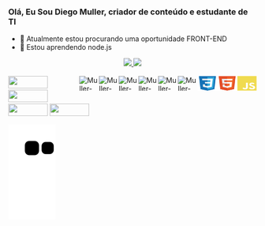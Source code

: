 ### Olá, Eu Sou Diego Muller, criador de conteúdo e estudante de TI



- 🔭 Atualmente estou procurando uma oportunidade FRONT-END
- 🌱 Estou aprendendo node.js


<div align="center">
  <a href="https://https://github.com/h4ns7">
  <img height="150em" src="https://github-readme-stats.vercel.app/api?username=h4ns7&show_icons=true&theme=aura&include_all_commits=true&count_private=true"/>
  <img height="150em" src="https://github-readme-stats.vercel.app/api/top-langs/?username=h4ns7&layout=compact&langs_count=7&theme=aura"/>
</div>

<div style="display: inline_block"><br>
  <img align="right" alt="Muller-Js" height="30" width="40" src="https://raw.githubusercontent.com/devicons/devicon/master/icons/javascript/javascript-plain.svg">
  <img align="right" alt="Muller-HTML" height="30" width="40" src="https://raw.githubusercontent.com/devicons/devicon/master/icons/html5/html5-original.svg">
  <img align="right" alt="Muller-CSS" height="30" width="40" src="https://raw.githubusercontent.com/devicons/devicon/master/icons/css3/css3-original.svg">
  <img align="right" alt="Muller-Python" height="30" width="40" src="https://cdn.jsdelivr.net/gh/devicons/devicon/icons/python/python-original.svg">
  <img align="right" alt ="Muller-Vscode" height="30" width="40" src="https://cdn.jsdelivr.net/gh/devicons/devicon/icons/vscode/vscode-original.svg">
  <img align="right" alt ="Muller-AdobePS" height="30" width="40" src= "https://cdn.jsdelivr.net/gh/devicons/devicon/icons/photoshop/photoshop-plain.svg">
  <img align="right" alt ="Muller-AdobePR" height="30" width="40" src= "https://cdn.jsdelivr.net/gh/devicons/devicon/icons/premierepro/premierepro-original.svg">
  <img align="right" alt ="Muller-MySQL" height="30" width="40" src= "https://cdn.jsdelivr.net/gh/devicons/devicon/icons/mysql/mysql-original.svg">
  <img align="right" alt ="Muller-NodeJs" height="30" width="40" src= "https://cdn.jsdelivr.net/gh/devicons/devicon/icons/nodejs/nodejs-original.svg">   
</div>
  
<div> 
  <a href="https://instagram.com/owmuller" target="_blank"><img height="25" width="80" src="https://img.shields.io/badge/-Instagram-%23E4405F?style=for-the-badge&logo=instagram&logoColor=white" target="_blank"></a>
 <a href="https://www.twitch.tv/owmuller" target="_blank"><img height="25" width="80"src="https://img.shields.io/badge/Twitch-9146FF?style=for-the-badge&logo=twitch&logoColor=white" target="_blank"></a>
  <a href = "mailto:diegohmuller@outlook.com"><img  height="25" width="80" src="https://img.shields.io/badge/-Gmail-%23333?style=for-the-badge&logo=gmail&logoColor=white" target="_blank"></a>
  <a href="https://www.linkedin.com/in/diego-müller-25347b160/" target="_blank"><img  height="25" width="80" src="https://img.shields.io/badge/-LinkedIn-%230077B5?style=for-the-badge&logo=linkedin&logoColor=white" target="_blank"></a> 
 
  ![Snake animation](https://github.com/rafaballerini/rafaballerini/blob/output/github-contribution-grid-snake.svg)
 
</div>
 
  
            
 
